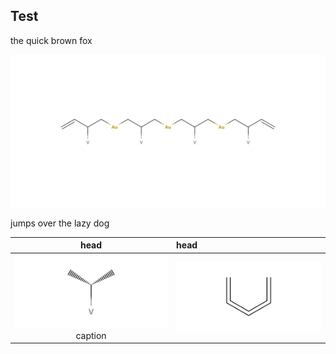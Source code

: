 ## Test

the quick brown fox

![](https://github.com/Sup2point0/Assort/blob/main/.assets/kenzokinetics/shield.phalanx.gold.polymer.png)

jumps over the lazy dog

| head | head |
| :--: | :--- |
| ![](https://github.com/Sup2point0/Assort/blob/main/.assets/kenzokinetics/receptor.key.png) <br> caption | ![](https://github.com/Sup2point0/Assort/blob/main/.assets/kenzokinetics/receptor.lock.png) |